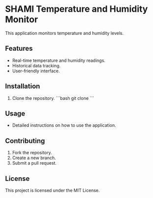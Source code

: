 # SHAMI Temperature and Humidity Monitor

This application monitors temperature and humidity levels.

## Features
- Real-time temperature and humidity readings.
- Historical data tracking.
- User-friendly interface.

## Installation
1. Clone the repository.
   \`\`\`bash
   git clone <repository-url>
   \`\`\`

## Usage
- Detailed instructions on how to use the application.

## Contributing
1. Fork the repository.
2. Create a new branch.
3. Submit a pull request.

## License
This project is licensed under the MIT License.

